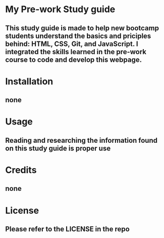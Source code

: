 # My Pre-work Study guide

## This study guide is made to help new bootcamp students understand the basics and priciples behind: HTML, CSS, Git, and JavaScript. I integrated the skills learned in the pre-work course to code and develop this webpage.

# Installation 
## none

# Usage
## Reading and researching the information found on this study guide is proper use

# Credits 
## none

# License 
## Please refer to the LICENSE in the repo
